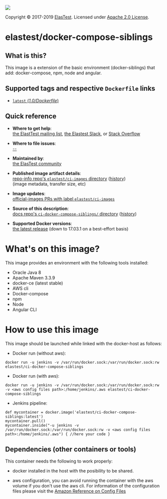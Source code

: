
[![][ElasTest Logo]][ElasTest]

Copyright © 2017-2019 [ElasTest]. Licensed under [Apache 2.0 License].

elastest/docker-compose-siblings 
==============================

## What is this? 

This image is a extension of the basic environment (docker-siblings) that add: docker-compose, npm, node and angular.

## Supported tags and respective `Dockerfile` links
-	[ `latest` (*1.0/Dockerfile*)](https://github.com/elastest/ci-images/commits/master/docker-compose-siblings/Dockerfile)

## Quick reference

-	**Where to get help**:  
	[the ElastTest mailing list](), [the Elastest Slack](), or [Stack Overflow]()

-	**Where to file issues**:  
	[--]()

-	**Maintained by**:  
	[the ElasTest community](https://github.com/elastest)

-	**Published image artifact details**:  
	[repo-info repo's `elastest/ci-images` directory](https://github.com/elastest/ci-images/blob/master/<image-name>) ([history](https://github.com/elastest/ci-images/commits/master/<image-name>))  
	(image metadata, transfer size, etc)

-	**Image updates**:  
	[official-images PRs with label `elastest/ci-images`](https://github.com/elastest/ci-images/pulls?q=label%3Alibrary%2Fmysql)  

-	**Source of this description**:  
	[docs repo's `ci-docker-compose-siblings/` directory](https://github.com/elastest/ci-images/tree/master/docker-compose-siblings) ([history](https://github.com/elastest/ci-images/commits/master/docker-compose-siblings))

-	**Supported Docker versions**:  
	[the latest release](https://github.com/docker/docker/releases/latest) (down to 17.03.1 on a best-effort basis)

# What's on this image?

This image provides an environment with the following tools installed:
- Oracle Java 8
- Apache Maven 3.3.9
- docker-ce (latest stable)
- AWS cli 
- Docker-compose
- npm
- Node
- Angular CLI


# How to use this image

This image should be launched while linked with the docker-host as follows:

- Docker run (without aws): 
```
docker run -u jenkins -v /var/run/docker.sock:/var/run/docker.sock:rw elastest/ci-docker-compose-siblings 
```

- Docker run (with aws): 
```
docker run -u jenkins -v /var/run/docker.sock:/var/run/docker.sock:rw -v <aws config files path>:/home/jenkins/.aws elastest/ci-docker-compose-siblings 
```

- Jenkins pipeline: 
```
def mycontainer = docker.image('elastest/ci-docker-compose-siblings:latest')
mycontainer.pull() 
mycontainer.inside("-u jenkins -v /var/run/docker.sock:/var/run/docker.sock:rw -v <aws config files path>:/home/jenkins/.aws") { //here your code }
```

## Dependencies (other containers or tools)

This container needs the following to work properly:

- docker installed in the host with the posibility to be shared. 

- aws configuration, you can avoid running the container with the aws volume if you don't use the aws cli. For information of the configuration files please visit the [Amazon Reference on Config Files](http://docs.aws.amazon.com/cli/latest/userguide/cli-config-files.html) 



[Apache 2.0 License]: http://www.apache.org/licenses/LICENSE-2.0
[ElasTest]: http://elastest.io/
[ElasTest Logo]: http://elastest.io/images/logos_elastest/elastest-logo-gray-small.png
[ElasTest Twitter]: https://twitter.com/elastestio
[GitHub ElasTest Group]: https://github.com/elastest
